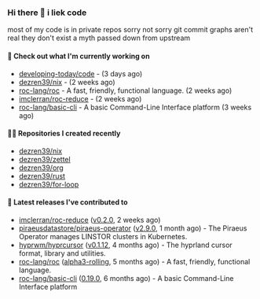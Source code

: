 ### Hi there 👋 i liek code
most of my code is in private repos sorry not sorry git commit graphs aren't real they don't exist a myth passed down from upstream

#### 👷 Check out what I'm currently working on

- [developing-today/code](https://github.com/developing-today/code) -  (3 days ago)
- [dezren39/nix](https://github.com/dezren39/nix) -  (2 weeks ago)
- [roc-lang/roc](https://github.com/roc-lang/roc) - A fast, friendly, functional language. (2 weeks ago)
- [imclerran/roc-reduce](https://github.com/imclerran/roc-reduce) -  (2 weeks ago)
- [roc-lang/basic-cli](https://github.com/roc-lang/basic-cli) - A basic Command-Line Interface platform (3 weeks ago)

#### 👨‍💻 Repositories I created recently

- [dezren39/nix](https://github.com/dezren39/nix)
- [dezren39/zettel](https://github.com/dezren39/zettel)
- [dezren39/org](https://github.com/dezren39/org)
- [dezren39/rust](https://github.com/dezren39/rust)
- [dezren39/for-loop](https://github.com/dezren39/for-loop)

#### 🚀 Latest releases I've contributed to

- [imclerran/roc-reduce](https://github.com/imclerran/roc-reduce) ([v0.2.0](https://github.com/imclerran/roc-reduce/releases/tag/v0.2.0), 2 weeks ago)
- [piraeusdatastore/piraeus-operator](https://github.com/piraeusdatastore/piraeus-operator) ([v2.9.0](https://github.com/piraeusdatastore/piraeus-operator/releases/tag/v2.9.0), 1 month ago) - The Piraeus Operator manages LINSTOR clusters in Kubernetes.
- [hyprwm/hyprcursor](https://github.com/hyprwm/hyprcursor) ([v0.1.12](https://github.com/hyprwm/hyprcursor/releases/tag/v0.1.12), 4 months ago) - The hyprland cursor format, library and utilities.
- [roc-lang/roc](https://github.com/roc-lang/roc) ([alpha3-rolling](https://github.com/roc-lang/roc/releases/tag/alpha3-rolling), 5 months ago) - A fast, friendly, functional language.
- [roc-lang/basic-cli](https://github.com/roc-lang/basic-cli) ([0.19.0](https://github.com/roc-lang/basic-cli/releases/tag/0.19.0), 6 months ago) - A basic Command-Line Interface platform
